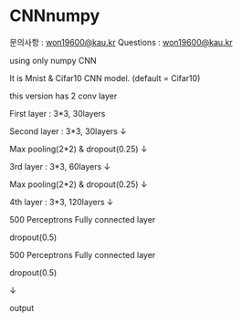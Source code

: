# CNNnumpy
문의사항  : won19600@kau.kr
Questions : won19600@kau.kr

using only numpy CNN

It is Mnist & Cifar10 CNN model. (default = Cifar10) 

this version has 2 conv layer

First layer : 3*3, 30layers

Second layer : 3*3, 30layers
↓

Max pooling(2*2) & dropout(0.25)
↓

3rd layer : 3*3, 60layers
↓

Max pooling(2*2) & dropout(0.25)
↓

4th layer : 3*3, 120layers
↓

500 Perceptrons Fully connected layer

dropout(0.5)

500 Perceptrons Fully connected layer

dropout(0.5)

↓

output

